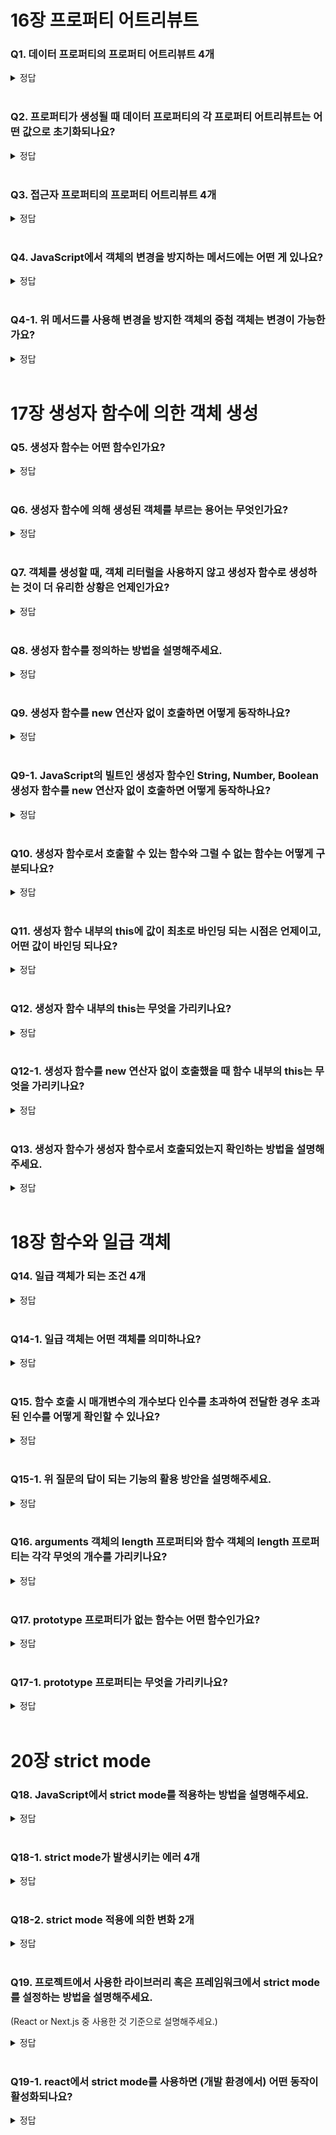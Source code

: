 # 16장 프로퍼티 어트리뷰트

### Q1. 데이터 프로퍼티의 프로퍼티 어트리뷰트 4개

<details>
<summary>정답</summary>

데이터 프로퍼티는 키와 값으로 구성된 일반적인 프로퍼티로, 
<br/>
- 프로퍼티 값에 접근하면 반환되는 값인 `[[Value]]`
<br/>
- 값의 변경 가능 여부를 나타내는 `[[Writable]]`,
<br/>
- 열거 가능 여부를 나타내는 `[[Enumerable]]`,
<br/>
- 재정의 가능 여부를 나타내는 `[[Configurable]]`이 있습니다.

</details>

<br/>


### Q2. 프로퍼티가 생성될 때 데이터 프로퍼티의 각 프로퍼티 어트리뷰트는 어떤 값으로 초기화되나요?

<details>
<summary>정답</summary>

`[[Value]]`의 값은 프로퍼티 값으로 초기화되며 나머지는 true로 초기화됩니다.

</details>

<br/>


### Q3. 접근자 프로퍼티의 프로퍼티 어트리뷰트 4개

<details>
<summary>정답</summary>

접근자 프로퍼티는 다른 데이터 프로퍼티의 값을 읽거나 저장할 때 사용하는 접근자 함수로 구성된 프로퍼티로, 
<br/>
- 접근자 프로퍼티를 통해 프로퍼티 값을 읽을 때 호출되는 접근자 함수인 `[[Get]]`
<br/>
- 접근자 프로퍼티를 통해 프로퍼티 값을 저장할 때 호출되는 접근자 함수인 `[[Set]]`
<br/>
- 열거 가능 여부를 나타내는 `[[Enumerable]]`,
<br/>
- 재정의 가능 여부를 나타내는 `[[Configurable]]`이 있습니다.

</details>

<br/>


### Q4. JavaScript에서 객체의 변경을 방지하는 메서드에는 어떤 게 있나요?

<details>
<summary>정답</summary>

-  프로퍼티의 추가를 금지하는 `Object.preventExtensions`
<br/>
- 객체를 밀봉해 읽기와 쓰기만 가능하게 하는 `Object.seal`
<br/>
- 객체를 동결해 읽기만 가능하게 하는 `Object.freeze` 메서드가 있습니다.

</details>

<br/>

### Q4-1. 위 메서드를 사용해 변경을 방지한 객체의 중첩 객체는 변경이 가능한가요?

<details>
<summary>정답</summary>

ㅇㅇ 위 메서드들은 중첩 객체까지는 영향을 주지 못하기 때문에 중첩 객체는 변경이 가능합니다.
<br/>
객체의 중첩 객체까지 변경이 불가능하게 하려면 객체를 값으로 갖는 모든 프로퍼티에 대해 재귀적으로 변경을 방지하는 메서드를 호출해야 합니다.

</details>

<br/>

# 17장 생성자 함수에 의한 객체 생성

### Q5. 생성자 함수는 어떤 함수인가요?

<details>
<summary>정답</summary>

new 연산자와 함께 호출하여 객체(인스턴스)를 생성하는 함수입니다.

</details>

<br/>

### Q6. 생성자 함수에 의해 생성된 객체를 부르는 용어는 무엇인가요?

<details>
<summary>정답</summary>

인스턴스

</details>

<br/>

### Q7. 객체를 생성할 때, 객체 리터럴을 사용하지 않고 생성자 함수로 생성하는 것이 더 유리한 상황은 언제인가요?

<details>
<summary>정답</summary>

프로퍼티 구조가 동일한 객체 여러 개를 생성할 때는 생성자 함수를 사용하는 것이 더 간편합니다.

</details>

<br/>

### Q8. 생성자 함수를 정의하는 방법을 설명해주세요.

<details>
<summary>정답</summary>

일반 함수와 동일한 방법으로 정의하고 new 연산자와 함께 호출합니다.

</details>

<br/>

### Q9. 생성자 함수를 new 연산자 없이 호출하면 어떻게 동작하나요?

<details>
<summary>정답</summary>

일반 함수로 동작합니다.

</details>

<br/>

### Q9-1. JavaScript의 빌트인 생성자 함수인 String, Number, Boolean 생성자 함수를 new 연산자 없이 호출하면 어떻게 동작하나요?

<details>
<summary>정답</summary>

객체가 아닌 문자열, 숫자, 불리언 값을 반환합니다.

</details>

<br/>

### Q10. 생성자 함수로서 호출할 수 있는 함수와 그럴 수 없는 함수는 어떻게 구분되나요?

<details>
<summary>정답</summary>

함수 정의 방식에 따라 구분됩니다. 
<br/>
함수 선언문, 함수 표현식, 클래스는 생성자 함수로서 호출될 수 있는 constructor이고,
<br/>
ES6의 메서드 축약 표현으로 작성된 메서드, 화살표 함수는 non-constructor입니다.

</details>

<br/>

### Q11. 생성자 함수 내부의 this에 값이 최초로 바인딩 되는 시점은 언제이고, 어떤 값이 바인딩 되나요?

<details>
<summary>정답</summary>

생성자 함수 몸체의 코드가 실행되는 런타임 이전에 암묵적으로 생성된 빈 객체가 this에 바인딩됩니다.

</details>

<br/>



### Q12. 생성자 함수 내부의 this는 무엇을 가리키나요?

<details>
<summary>정답</summary>

생성자 함수가 생성할 인스턴스를 가리킵니다.

</details>

<br/>

### Q12-1. 생성자 함수를 new 연산자 없이 호출했을 때 함수 내부의 this는 무엇을 가리키나요?

<details>
<summary>정답</summary>

전역 객체 window를 가리킵니다.

</details>

<br/>

### Q13. 생성자 함수가 생성자 함수로서 호출되었는지 확인하는 방법을 설명해주세요.

<details>
<summary>정답</summary>

함수 내부에서 new.target을 사용해서 확인할 수 있습니다.
<br/>
생성자 함수로서 호출되면 new.target은 함수 자신을 가리키고,
<br/>
일반 함수로서 호출되면 undefined입니다.

</details>

<br/>

# 18장 함수와 일급 객체

### Q14. 일급 객체가 되는 조건 4개

<details>
<summary>정답</summary>

- 무명의 리터럴로 생성 가능
<br/>
- 변수나 자료구조(객체, 배열 등)에 저장 가능
<br/>
- 함수의 매개변수에 전달 가능
<br/>
- 함수의 반환값으로 사용 가능


</details>

<br/>

### Q14-1. 일급 객체는 어떤 객체를 의미하나요?

<details>
<summary>정답</summary>

일급 객체란 다른 객체들에게 적용 가능한 연산을 모두 지원하는 객체를 말합니다.

</details>

<br/>

### Q15. 함수 호출 시 매개변수의 개수보다 인수를 초과하여 전달한 경우 초과된 인수를 어떻게 확인할 수 있나요?

<details>
<summary>정답</summary>

함수 내부에서 지역 변수처럼 사용할 수 있는 arguments 객체를 통해 확인할 수 있습니다.
<br/>
모든 인수는 암묵적으로 arguments 객체의 프로퍼티로 보관됩니다.

</details>

<br/>

### Q15-1. 위 질문의 답이 되는 기능의 활용 방안을 설명해주세요.

<details>
<summary>정답</summary>

arguments 객체는 
<br/>
매개변수 개수를 확정할 수 없는 가변 인자 함수를 구현할 때 활용할 수 있습니다.

</details>

<br/>

### Q16. arguments 객체의 length 프로퍼티와 함수 객체의 length 프로퍼티는 각각 무엇의 개수를 가리키나요?

<details>
<summary>정답</summary>

arguments 객체의 length 프로퍼티는 인자의 개수를,
<br/>
함수 객체의 length 프로퍼티는 매개변수의 개수를 가리킵니다.

</details>

<br/>

### Q17. prototype 프로퍼티가 없는 함수는 어떤 함수인가요?

<details>
<summary>정답</summary>

non-constructor 함수에는 prototype 프로퍼티가 없습니다.

</details>

<br/>

### Q17-1. prototype 프로퍼티는 무엇을 가리키나요?

<details>
<summary>정답</summary>

생성자 함수가 생성할 인스턴스의 프로토타입 객체를 가리킵니다.

</details>

<br/>

# 20장 strict mode

### Q18. JavaScript에서 strict mode를 적용하는 방법을 설명해주세요.

<details>
<summary>정답</summary>

전역의 선두 또는 함수 몸체의 선두에 `'use strict';`를 추가합니다.

</details>

<br/>

### Q18-1. strict mode가 발생시키는 에러 4개

<details>
<summary>정답</summary>

- 선언하지 않은 변수(암묵적 전역)을 참조하면 ReferenceError가 발생합니다.
<br/>
- delete 연산자로 변수, 함수, 매개변수를 삭제하면 SyntaxError가 발생합니다.
<br/>
- 중복된 매개변수 이름을 사용하면 SyntaxError가 발생합니다.
<br/>
- with문을 사용하면 SyntaxError가 발생합니다.

</details>

<br/>

### Q18-2. strict mode 적용에 의한 변화 2개

<details>
<summary>정답</summary>

- 함수를 일반 함수로서 호출했을 때 this에 바인딩 되는 값이 전역 객체가 아닌 undefined가 바인딩됩니다.
<br/>
- 매개변수로 전달 받은 인수를 재할당하여 변경해도 arguments 객체에는 반영되지 않습니다.

</details>

<br/>

### Q19. 프로젝트에서 사용한 라이브러리 혹은 프레임워크에서 strict mode를 설정하는 방법을 설명해주세요.
(React or Next.js 중 사용한 것 기준으로 설명해주세요.)

<details>
<summary>정답</summary>

**React**
<br/>
React에서 제공하는 StrictMode 태그를 사용하여 감싼 영역에 strict mode가 적용됩니다.
<br/>
https://react.dev/reference/react/StrictMode
<br/>
<br/>

**Next.js**
<br/>
Next.js 13.4부터는 기본적으로 Strict Mode가 활성화됩니다.
<br/>
next.config.js에서 reactStrictMode의 값을 변경해 설정할 수 있습니다.
<br/>
https://nextjs.org/docs/app/api-reference/next-config-js/reactStrictMode
</details>

<br/>

### Q19-1. react에서 strict mode를 사용하면 (개발 환경에서) 어떤 동작이 활성화되나요?

<details>
<summary>정답</summary>

- 컴포넌트가 추가로 한 번 더 렌더링되어 불순한 렌더링에 의해 발생하는 버그를 찾는 데 도움을 줍니다.
<br/>
- useEffect가 추가로 한 번 더 실행되어 Effect 정리가 누락되어 발생하는 버그를 찾는 데 도움을 줍니다.
<br/>
- deprecated 된 API를 사용하고 있지는 않은 지 확인합니다.
<br/>
https://react.dev/reference/react/StrictMode

</details>

<br/>